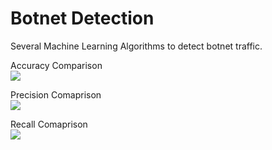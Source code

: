 # Botnet Detection
Several Machine Learning Algorithms to detect botnet traffic.

Accuracy Comparison <br />
![](https://github.com/Priyanshi2079/BotnetDetection/blob/main/images/graph1.png)
<br />


Precision Comaprison <br />
![](https://github.com/Priyanshi2079/BotnetDetection/blob/test/images/graph2.png?raw=true)
<br />


Recall Comaprison <br />
![](https://github.com/Priyanshi2079/BotnetDetection/blob/test/images/graph3.png)
